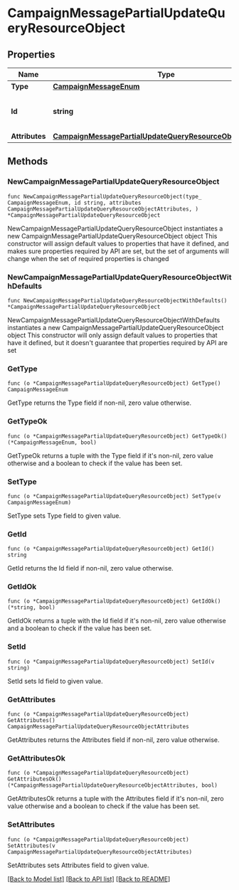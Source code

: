 # CampaignMessagePartialUpdateQueryResourceObject

## Properties

Name | Type | Description | Notes
------------ | ------------- | ------------- | -------------
**Type** | [**CampaignMessageEnum**](CampaignMessageEnum.md) |  | 
**Id** | **string** | The message ID to be retrieved | 
**Attributes** | [**CampaignMessagePartialUpdateQueryResourceObjectAttributes**](CampaignMessagePartialUpdateQueryResourceObjectAttributes.md) |  | 

## Methods

### NewCampaignMessagePartialUpdateQueryResourceObject

`func NewCampaignMessagePartialUpdateQueryResourceObject(type_ CampaignMessageEnum, id string, attributes CampaignMessagePartialUpdateQueryResourceObjectAttributes, ) *CampaignMessagePartialUpdateQueryResourceObject`

NewCampaignMessagePartialUpdateQueryResourceObject instantiates a new CampaignMessagePartialUpdateQueryResourceObject object
This constructor will assign default values to properties that have it defined,
and makes sure properties required by API are set, but the set of arguments
will change when the set of required properties is changed

### NewCampaignMessagePartialUpdateQueryResourceObjectWithDefaults

`func NewCampaignMessagePartialUpdateQueryResourceObjectWithDefaults() *CampaignMessagePartialUpdateQueryResourceObject`

NewCampaignMessagePartialUpdateQueryResourceObjectWithDefaults instantiates a new CampaignMessagePartialUpdateQueryResourceObject object
This constructor will only assign default values to properties that have it defined,
but it doesn't guarantee that properties required by API are set

### GetType

`func (o *CampaignMessagePartialUpdateQueryResourceObject) GetType() CampaignMessageEnum`

GetType returns the Type field if non-nil, zero value otherwise.

### GetTypeOk

`func (o *CampaignMessagePartialUpdateQueryResourceObject) GetTypeOk() (*CampaignMessageEnum, bool)`

GetTypeOk returns a tuple with the Type field if it's non-nil, zero value otherwise
and a boolean to check if the value has been set.

### SetType

`func (o *CampaignMessagePartialUpdateQueryResourceObject) SetType(v CampaignMessageEnum)`

SetType sets Type field to given value.


### GetId

`func (o *CampaignMessagePartialUpdateQueryResourceObject) GetId() string`

GetId returns the Id field if non-nil, zero value otherwise.

### GetIdOk

`func (o *CampaignMessagePartialUpdateQueryResourceObject) GetIdOk() (*string, bool)`

GetIdOk returns a tuple with the Id field if it's non-nil, zero value otherwise
and a boolean to check if the value has been set.

### SetId

`func (o *CampaignMessagePartialUpdateQueryResourceObject) SetId(v string)`

SetId sets Id field to given value.


### GetAttributes

`func (o *CampaignMessagePartialUpdateQueryResourceObject) GetAttributes() CampaignMessagePartialUpdateQueryResourceObjectAttributes`

GetAttributes returns the Attributes field if non-nil, zero value otherwise.

### GetAttributesOk

`func (o *CampaignMessagePartialUpdateQueryResourceObject) GetAttributesOk() (*CampaignMessagePartialUpdateQueryResourceObjectAttributes, bool)`

GetAttributesOk returns a tuple with the Attributes field if it's non-nil, zero value otherwise
and a boolean to check if the value has been set.

### SetAttributes

`func (o *CampaignMessagePartialUpdateQueryResourceObject) SetAttributes(v CampaignMessagePartialUpdateQueryResourceObjectAttributes)`

SetAttributes sets Attributes field to given value.



[[Back to Model list]](../README.md#documentation-for-models) [[Back to API list]](../README.md#documentation-for-api-endpoints) [[Back to README]](../README.md)


